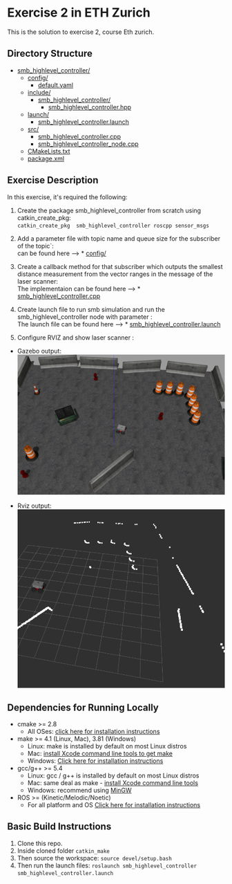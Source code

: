# Exercise 2 in ETH Zurich
This is the solution to exercise 2, course Eth zurich. 

## Directory Structure
* [smb_highlevel_controller/](src/smb_highlevel_controller)
  * [config/](src/smb_highlevel_controller/config)
    * [default.yaml](src/smb_highlevel_controller/config/default.yaml)
  * [include/](src/smb_highlevel_controller/include)
    * [smb_highlevel_controller/](src/smb_highlevel_controller/include/smb_highlevel_controller)
      * [smb_highlevel_controller.hpp](src/smb_highlevel_controller/include/smb_highlevel_controller/smb_highlevel_controller.hpp)
  * [launch/](src/smb_highlevel_controller/launch)
    * [smb_highlevel_controller.launch](src/smb_highlevel_controller/launch/smb_highlevel_controller.launch)
  * [src/](src/smb_highlevel_controller/src)
    * [smb_highlevel_controller.cpp](src/smb_highlevel_controller/src/smb_highlevel_controller.cpp)
    * [smb_highlevel_controller_node.cpp](src/smb_highlevel_controller/src/smb_highlevel_controller_node.cpp)
  * [CMakeLists.txt](src/smb_highlevel_controller/CMakeLists.txt)
  * [package.xml](src/smb_highlevel_controller/package.xml)



## Exercise Description

In this exercise, it's required the following:  
1. Create the package smb_highlevel_controller from scratch using catkin_create_pkg:  
    `catkin_create_pkg  smb_highlevel_controller roscpp sensor_msgs`

2.  Add a parameter file with topic name and queue size for the subscriber of the topic`:  
    can be found here --> * [config/](src/smb_highlevel_controller/config)


3. Create a callback method for that subscriber which outputs the smallest distance
measurement from the vector ranges in the message of the laser scanner:  
    The implementaion can be found here --> * [smb_highlevel_controller.cpp](src/smb_highlevel_controller/src/smb_highlevel_controller.cpp)

4. Create launch file to run smb simulation and run the smb_highlevel_controller node with parameter :  
    The launch file can be found here --> * [smb_highlevel_controller.launch](src/smb_highlevel_controller/launch/smb_highlevel_controller.launch)

5. Configure RVIZ and show laser scanner :
  - Gazebo output:  
    ![alt text](images/gazebo.png)

  - Rviz output:  
    ![alt text](images/rvis.png)

## Dependencies for Running Locally
* cmake >= 2.8
  * All OSes: [click here for installation instructions](https://cmake.org/install/)
* make >= 4.1 (Linux, Mac), 3.81 (Windows)
  * Linux: make is installed by default on most Linux distros
  * Mac: [install Xcode command line tools to get make](https://developer.apple.com/xcode/features/)
  * Windows: [Click here for installation instructions](http://gnuwin32.sourceforge.net/packages/make.htm)
* gcc/g++ >= 5.4
  * Linux: gcc / g++ is installed by default on most Linux distros
  * Mac: same deal as make - [install Xcode command line tools](https://developer.apple.com/xcode/features/)
  * Windows: recommend using [MinGW](http://www.mingw.org/)
* ROS  >= (Kinetic/Melodic/Noetic)
  * For all platform and OS [Click here for installation instructions](http://wiki.ros.org/ROS/Installation)

## Basic Build Instructions

1. Clone this repo.
2. Inside cloned folder `catkin_make`
3. Then source the workspace: `source devel/setup.bash`
4. Then run the launch files: `roslaunch smb_highlevel_controller smb_highlevel_controller.launch`